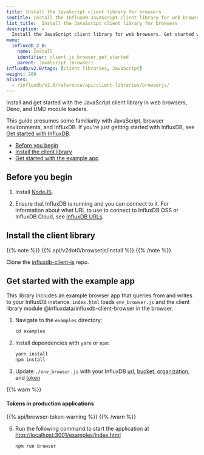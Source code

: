 ```yaml
---
title: Install the JavaScript client library for browsers
seotitle: Install the InfluxDB JavaScript client library for web browsers
list_title:  Install the JavaScript client library for browsers
description: >
  Install the JavaScript client library for web browsers. Get started with the example app to interact with InfluxDB.
menu:
  influxdb_2_0:
    name: Install 
    identifier: client_js_browser_get_started
    parent: JavaScript (browser)
influxdb/v2.0/tags: [client libraries, JavaScript]
weight: 200
aliases:
  - /influxdb/v2.0/reference/api/client-libraries/browserjs/
---
```


Install and get started with the JavaScript client library in web browsers, Deno, and UMD module loaders.

This guide presumes some familiarity with JavaScript, browser environments, and InfluxDB.
If you're just getting started with InfluxDB, see [Get started with InfluxDB](/influxdb/v2.0/get-started/).

* [Before you begin](#before-you-begin)
* [Install the client library](#install-the-client-library)
* [Get started with the example app](#get-started-with-the-example-app)

## Before you begin

1. Install [NodeJS](https://nodejs.org/en/download/package-manager/).

2. Ensure that InfluxDB is running and you can connect to it.
   For information about what URL to use to connect to InfluxDB OSS or InfluxDB Cloud, see [InfluxDB URLs](/influxdb/v3.0/reference/urls/).

## Install the client library

{{% note %}}
{{% api/v2dot0/browserjs/install %}}
{{% /note %}}

Clone the [influxdb-client-js](https://github.com/influxdata/influxdb-client-js) repo.

## Get started with the example app

This library includes an example browser app that queries from and writes to your InfluxDB instance. `index.html` loads
`env_browser.js` and the client library module @influxdata/influxdb-client-browser in the browser. 

1. Navigate to the `examples` directory:
    ```js
    cd examples
    ```

3. Install dependencies with `yarn` or `npm`:
    ```js
    yarn install
    npm install
    ```

5. Update `./env_browser.js` with your InfluxDB [url](/influxdb/v2.0/reference/urls/), [bucket](/influxdb/v2.0/organizations/buckets/), [organization](/influxdb/v2.0/organizations/), and [token](/influxdb/v2.0/security/tokens/)

  {{% warn %}}
  #### Tokens in production applications
  {{% api/browser-token-warning %}}
  {{% /warn %}}

6. Run the following command to start the application at [http://localhost:3001/examples/index.html]()
    ```sh
    npm run browser
    ```
